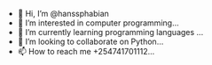 - 👋 Hi, I’m @hanssphabian
- 👀 I’m interested in computer programming...
- 🌱 I’m currently learning programming languages ...
- 💞️ I’m looking to collaborate on Python...
- 📫 How to reach me  +254741701112...

<!---
hanssphabian/hanssphabian is a ✨ special ✨ repository because its `README.md` (this file) appears on your GitHub profile.
You can click the Preview link to take a look at your changes.
--->
